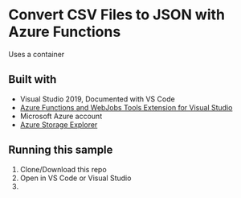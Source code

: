 # Convert CSV Files to JSON with Azure Functions

Uses a container

## Built with

- Visual Studio 2019, Documented with VS Code
- [Azure Functions and WebJobs Tools Extension for Visual Studio](https://marketplace.visualstudio.com/items?itemName=VisualStudioWebandAzureTools.AzureFunctionsandWebJobsTools)
- Microsoft Azure account
- [Azure Storage Explorer](https://azure.microsoft.com/en-us/features/storage-explorer/)

## Running this sample

1. Clone/Download this repo
2. Open in VS Code or Visual Studio
3. 